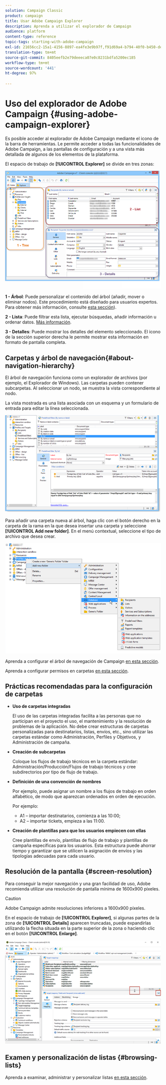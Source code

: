 ```yaml
---
solution: Campaign Classic
product: campaign
title: Usar Adobe Campaign Explorer
description: Aprenda a utilizar el explorador de Campaign
audience: platform
content-type: reference
topic-tags: starting-with-adobe-campaign
exl-id: 21656cc2-15a1-4156-8897-ea4fe3e9b97f,f91d69a4-b794-40f0-b450-de862d7333e2
translation-type: tm+mt
source-git-commit: 8405eefb2e79deeeca07e0c8231bdfa5200ec185
workflow-type: tm+mt
source-wordcount: '441'
ht-degree: 97%

---
```


# Uso del explorador de Adobe Campaign {#using-adobe-campaign-explorer}

Es posible acceder al explorador de Adobe Campaign mediante el icono de la barra de herramientas. Le permite acceder a todas las funcionalidades de Adobe Campaign, a las pantallas de configuración y a una vista más detallada de algunos de los elementos de la plataforma.

El espacio de trabajo de **[!UICONTROL Explorer]** se divide en tres zonas:

![](assets/s_ncs_user_navigation.png)

**1 - Árbol**: Puede personalizar el contenido del árbol (añadir, mover o eliminar nodos). Este procedimiento está diseñado para usuarios expertos. Para obtener más información, consulte [esta sección](#about-navigation-hierarchy)).

**2 - Lista**: Puede filtrar esta lista, ejecutar búsquedas, añadir información u ordenar datos. [Más información](adobe-campaign-ui-lists.md).

**3 - Detalles**: Puede mostrar los detalles del elemento seleccionado. El icono de la sección superior derecha le permite mostrar esta información en formato de pantalla completa.

## Carpetas y árbol de navegación{#about-navigation-hierarchy}

El árbol de navegación funciona como un explorador de archivos (por ejemplo, el Explorador de Windows). Las carpetas pueden contener subcarpetas. Al seleccionar un nodo, se muestra la vista correspondiente al nodo.

La vista mostrada es una lista asociada con un esquema y un formulario de entrada para editar la línea seleccionada.

![](assets/d_ncs_integration_navigation.png)

Para añadir una carpeta nueva al árbol, haga clic con el botón derecho en la carpeta de la rama en la que desea insertar una carpeta y seleccione **[!UICONTROL Add new folder]**. En el menú contextual, seleccione el tipo de archivo que desea crear.

![](assets/d_ncs_integration_navigation_create.png)

Aprenda a configurar el árbol de navegación de Campaign [en esta sección](../../configuration/using/configuration.md).

Aprenda a configurar permisos en carpetas [en esta sección](access-management-folders.md).

## Prácticas recomendadas para la configuración de carpetas

* **Uso de carpetas integradas**

   El uso de las carpetas integradas facilita a las personas que no participan en el proyecto el uso, el mantenimiento y la resolución de problemas de la aplicación. No debe crear estructuras de carpetas personalizadas para destinatarios, listas, envíos, etc., sino utilizar las carpetas estándar como Administración, Perfiles y Objetivos, y Administración de campaña.

* **Creación de subcarpetas**

   Coloque los flujos de trabajo técnicos en la carpeta estándar: Administración/Producción/Flujos de trabajo técnicos y cree subdirectorios por tipo de flujo de trabajo.

* **Definición de una convención de nombres**

   Por ejemplo, puede asignar un nombre a los flujos de trabajo en orden alfabético, de modo que aparezcan ordenados en orden de ejecución.

   Por ejemplo:

   * A1 – importar destinatarios, comienza a las 10:00;
   * A2 – importar tickets, empieza a las 11:00.

* **Creación de plantillas para que los usuarios empiecen con ellas**

   Cree plantillas de envío, plantillas de flujo de trabajo y plantillas de campaña específicas para los usuarios. Esta estructura puede ahorrar tiempo y garantizar que se utilicen la asignación de envíos y las tipologías adecuadas para cada usuario.

## Resolución de la pantalla {#screen-resolution}

Para conseguir la mejor navegación y una gran facilidad de uso, Adobe recomienda utilizar una resolución de pantalla mínima de 1600x900 píxeles.

>[!CAUTION]
>
>Adobe Campaign admite resoluciones inferiores a 1600x900 píxeles.

En el espacio de trabajo de **[!UICONTROL Explorer]**, si algunas partes de la zona de **[!UICONTROL Details]** aparecen truncadas, puede expandirlas utilizando la flecha situada en la parte superior de la zona o haciendo clic en el botón **[!UICONTROL Enlarge]**.

![](assets/s_ncs_user_resolution.png)

## Examen y personalización de listas {#browsing-lists}

Aprenda a examinar, administrar y personalizar listas [en esta sección](adobe-campaign-ui-lists.md).
